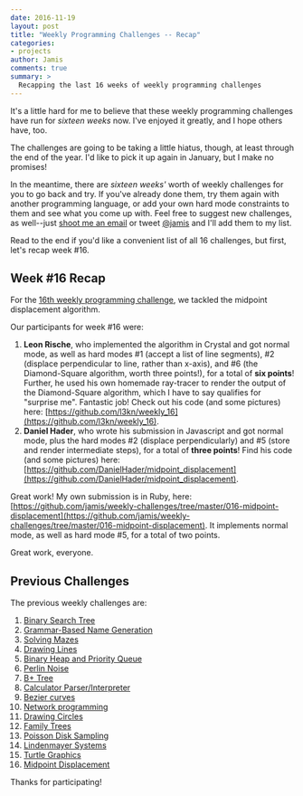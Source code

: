 ```yaml
---
date: 2016-11-19
layout: post
title: "Weekly Programming Challenges -- Recap"
categories:
- projects
author: Jamis
comments: true
summary: >
  Recapping the last 16 weeks of weekly programming challenges
---
```


It's a little hard for me to believe that these weekly programming challenges have run for _sixteen weeks_ now. I've enjoyed it greatly, and I hope others have, too.

The challenges are going to be taking a little hiatus, though, at least through the end of the year. I'd like to pick it up again in January, but I make no promises!

In the meantime, there are _sixteen weeks'_ worth of weekly challenges for you to go back and try. If you've already done them, try them again with another programming language, or add your own hard mode constraints to them and see what you come up with. Feel free to suggest new challenges, as well--just [shoot me an email](mailto:jamis@jamisbuck.org) or tweet [@jamis](http://twitter.com/jamis) and I'll add them to my list.

Read to the end if you'd like a convenient list of all 16 challenges, but first, let's recap week #16.


## Week #16 Recap

For the [16th weekly programming challenge](http://weblog.jamisbuck.org/2016/11/12/weekly-programming-challenge-16.html), we tackled the midpoint displacement algorithm.

Our participants for week #16 were:

1. **Leon Rische**, who implemented the algorithm in Crystal and got normal mode, as well as hard modes #1 (accept a list of line segments), #2 (displace perpendicular to line, rather than x-axis), and #6 (the Diamond-Square algorithm, worth three points!), for a total of **six points**! Further, he used his own homemade ray-tracer to render the output of the Diamond-Square algorithm, which I have to say qualifies for "surprise me". Fantastic job! Check out his code (and some pictures) here: [https://github.com/l3kn/weekly_16](https://github.com/l3kn/weekly_16).
2. **Daniel Hader**, who wrote his submission in Javascript and got normal mode, plus the hard modes #2 (displace perpendicularly) and #5 (store and render intermediate steps), for a total of **three points**! Find his code (and some pictures) here: [https://github.com/DanielHader/midpoint_displacement](https://github.com/DanielHader/midpoint_displacement).

Great work! My own submission is in Ruby, here: [https://github.com/jamis/weekly-challenges/tree/master/016-midpoint-displacement](https://github.com/jamis/weekly-challenges/tree/master/016-midpoint-displacement). It implements normal mode, as well as hard mode #5, for a total of two points.

Great work, everyone.


## Previous Challenges

The previous weekly challenges are:

1. [Binary Search Tree](https://medium.com/@jamis/weekly-programming-challenge-1-55b63b9d2a1)
2. [Grammar-Based Name Generation](https://medium.com/@jamis/weekly-programming-challenge-2-33ef134b39cd)
3. [Solving Mazes](https://medium.com/@jamis/weekly-programming-challenge-3-932b16ddd957)
4. [Drawing Lines](https://medium.com/@jamis/weekly-programming-challenge-4-7fe42f28d5d4)
5. [Binary Heap and Priority Queue](https://medium.com/@jamis/weekly-programming-challenge-5-e7677458f646)
6. [Perlin Noise](https://medium.com/@jamis/weekly-programming-challenge-6-83fa37e9e737)
7. [B+ Tree](https://medium.com/@jamis/weekly-programming-challenge-7-286640364537)
8. [Calculator Parser/Interpreter](http://weblog.jamisbuck.org/2016/9/17/weekly-programming-challenge-8.html)
9. [Bezier curves](http://weblog.jamisbuck.org/2016/9/24/weekly-programming-challenge-9.html)
10. [Network programming](http://weblog.jamisbuck.org/2016/10/1/weekly-programming-challenge-10.html)
11. [Drawing Circles](http://weblog.jamisbuck.org/2016/10/8/weekly-programming-challenge-11.html)
12. [Family Trees](http://weblog.jamisbuck.org/2016/10/15/weekly-programming-challenge-12.html)
13. [Poisson Disk Sampling](http://weblog.jamisbuck.org/2016/10/22/weekly-programming-challenge-13.html)
14. [Lindenmayer Systems](http://weblog.jamisbuck.org/2016/10/29/weekly-programming-challenge-14.html)
15. [Turtle Graphics](http://weblog.jamisbuck.org/2016/11/05/weekly-programming-challenge-15.html)
16. [Midpoint Displacement](http://weblog.jamisbuck.org/2016/11/12/weekly-programming-challenge-16.html)

Thanks for participating!
